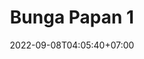 ---
title: "Bunga Papan 1"
description: "Koleksi Bunga Papan X001 dari Salsabilla Florist"
date: 2022-09-08T04:05:40+07:00
lastmod: 2022-09-08T04:05:40+07:00
price: "500000"
draft: false
images: /images/blossom.jpg
bestseller: true
categories: hwd
tags: 
    - hwd
---